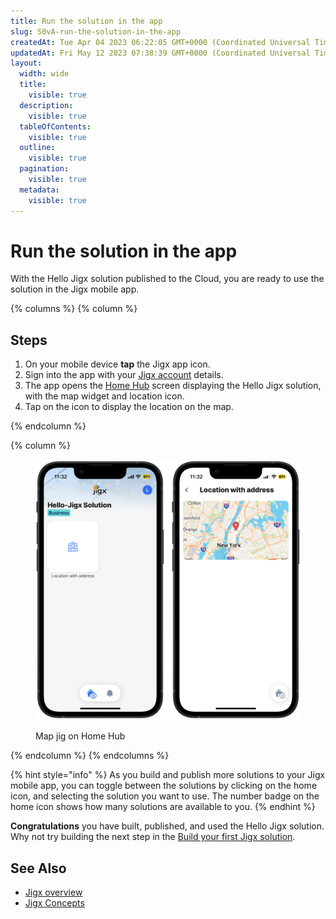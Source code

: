 ```yaml
---
title: Run the solution in the app
slug: S0vA-run-the-solution-in-the-app
createdAt: Tue Apr 04 2023 06:22:05 GMT+0000 (Coordinated Universal Time)
updatedAt: Fri May 12 2023 07:38:39 GMT+0000 (Coordinated Universal Time)
layout:
  width: wide
  title:
    visible: true
  description:
    visible: true
  tableOfContents:
    visible: true
  outline:
    visible: true
  pagination:
    visible: true
  metadata:
    visible: true
---
```


# Run the solution in the app

With the Hello Jigx solution published to the Cloud, you are ready to use the solution in the Jigx mobile app.

{% columns %}
{% column %}
## Steps

1. On your mobile device **tap** the Jigx app icon.
2. Sign into the app with your [Jigx account](../creating-an-account.md) details.
3. The app opens the [Home Hub](../../building-apps-with-jigx/ui/home-hub/home-hub.md) screen displaying the Hello Jigx solution, with the map widget and location icon.
4. Tap on the icon to display the location on the map.&#x20;


{% endcolumn %}

{% column %}
<figure><img src="../../.gitbook/assets/MapLight.PNG" alt="Map jig on Home Hub"><figcaption><p>Map jig on Home Hub</p></figcaption></figure>
{% endcolumn %}
{% endcolumns %}

{% hint style="info" %}
As you build and publish more solutions to your Jigx mobile app, you can toggle between the solutions by clicking on the home icon, and selecting the solution you want to use. The number badge on the home icon shows how many solutions are available to you.
{% endhint %}

**Congratulations** you have built, published, and used the Hello Jigx solution. Why not try building the next step in the [Build your first Jigx solution](create-the-calendar/create-the-calendar.md).

## See Also

* [Jigx overview](<../../Understanding the basics/Architecture.md>)
* [Jigx Concepts](<../../Understanding the basics/Jigx Concepts.md>)
